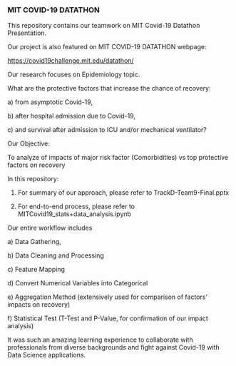 ### MIT COVID-19 DATATHON

This repository contains our teamwork on MIT Covid-19 Datathon Presentation.

Our project is also featured on MIT COVID-19 DATATHON webpage:

https://covid19challenge.mit.edu/datathon/

Our research focuses on Epidemiology topic. 

What are the protective factors that increase the chance of recovery:

a)	from asymptotic Covid-19,

b)	after hospital admission due to Covid-19,

c)	and survival after admission to ICU and/or mechanical ventilator?

Our Objective:

To analyze of impacts of major risk factor (Comorbidities) vs top protective factors on recovery

In this repository: 

1.	For summary of our approach, please refer to TrackD-Team9-Final.pptx

2.	For end-to-end process, please refer to MITCovid19_stats+data_analysis.ipynb

Our entire workflow includes

a)	Data Gathering,

b)	Data Cleaning and Processing

c)	Feature Mapping

d)	Convert Numerical Variables into Categorical

e)	Aggregation Method (extensively used for comparison of factors’ impacts on recovery)

f)	Statistical Test (T-Test and P-Value, for confirmation of our impact analysis)

It was such an amazing learning experience to collaborate with professionals from diverse backgrounds and fight against Covid-19 with Data Science applications.


